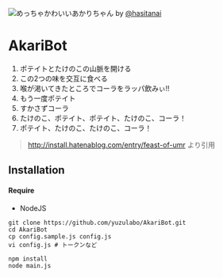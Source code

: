![めっちゃかわいいあかりちゃん](https://user-images.githubusercontent.com/14953122/34548580-3a6fe856-f146-11e7-96df-c362c8fb3cea.png)
by [@hasitanai](https://github.com/hasitanai)
# AkariBot

1. ポテイトとたけのこの山脈を開ける
2. この2つの味を交互に食べる
3. 喉が渇いてきたところでコーラをラッパ飲みぃ!!
4. もう一度ポテイト
5. すかさずコーラ
6. たけのこ、ポテイト、ポテイト、たけのこ、コーラ！
7. ポテイト、たけのこ、たけのこ、コーラ！

> http://install.hatenablog.com/entry/feast-of-umr より引用


## Installation

#### Require
- NodeJS

```
git clone https://github.com/yuzulabo/AkariBot.git
cd AkariBot
cp config.sample.js config.js
vi config.js # トークンなど

npm install
node main.js
```
